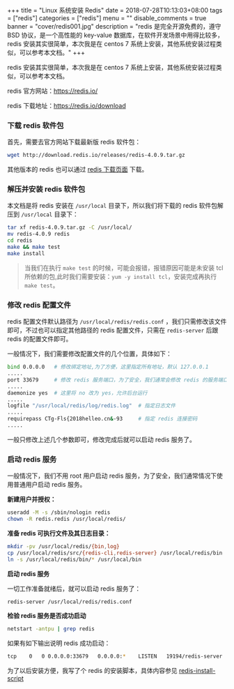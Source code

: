 +++
title = "Linux 系统安装 Redis"
date = 2018-07-28T10:13:03+08:00
tags = ["redis"]
categories = ["redis"]
menu = ""
disable_comments = true
banner = "cover/redis001.jpg"
description = "redis 是完全开源免费的，遵守 BSD 协议，是一个高性能的 key-value 数据库，在软件开发场景中用得比较多， redis 安装其实很简单，本次我是在 centos 7 系统上安装，其他系统安装过程类似，可以参考本文档。"
+++

redis 安装其实很简单，本次我是在 centos 7 系统上安装，其他系统安装过程类似，可以参考本文档。

redis 官方网站：<https://redis.io/>

redis 下载地址：<https://redis.io/download>

### 下载 redis 软件包
首先，需要去官方网站下载最新版 redis 软件包：

```bash
wget http://download.redis.io/releases/redis-4.0.9.tar.gz
```
其他版本的 redis 也可以通过 [redis 下载页面](https://redis.io/download) 下载。

### 解压并安装 redis 软件包
本文档是将 redis 安装在 `/usr/local` 目录下，所以我们将下载的 redis 软件包解压到 `/usr/local` 目录下：

```bash
tar xf redis-4.0.9.tar.gz -C /usr/local/
mv redis-4.0.9 redis
cd redis
make && make test
make install
```
> 当我们在执行 `make test` 的时候，可能会报错，报错原因可能是未安装 tcl 所依赖的包,此时我们需要安装：`yum -y install tcl`，安装完成再执行 `make test`。

### 修改 redis 配置文件
redis 配置文件默认路径为 `/usr/local/redis/redis.conf` ，我们只需修改该文件即可，不过也可以指定其他路径的 redis 配置文件，只需在 `redis-server` 后跟 redis 的配置文件即可。

一般情况下，我们需要修改配置文件的几个位置，具体如下：

```bash
bind 0.0.0.0   # 修改绑定地址,为了方便，这里指定所有地址，默认 127.0.0.1
.....
port 33679     # 修改 redis 服务端口，为了安全，我们通常会修改 redis 的服务端口，默认 6379
.....
daemonize yes  # 这里将 no 改为 yes，允许后台运行
.....
logfile "/usr/local/redis/log/redis.log"  # 指定日志文件
.....
requirepass CTg-Fls{2018helleo.cn&-93     # 指定 redis 连接密码
.....
```
一般只修改上述几个参数即可，修改完成后就可以启动 redis 服务了。

### 启动 redis 服务
一般情况下，我们不用 root 用户启动 redis 服务，为了安全，我们通常情况下使用普通用户启动 redis 服务。

**新建用户并授权：**

```bash
useradd -M -s /sbin/nologin redis
chown -R redis.redis /usr/local/redis/
```
**准备 redis 可执行文件及其日志目录：**

```bash
mkdir -pv /usr/local/redis/{bin,log}
cp /usr/local/redis/src/{redis-cli,redis-server} /usr/local/redis/bin
ln -s /usr/local/redis/bin/* /usr/local/bin
```
**启动 redis 服务**

一切工作准备就绪后，就可以启动 redis 服务了：

```bash
redis-server /usr/local/redis/redis.conf
```
**检验 redis 服务是否成功启动**

```bash
netstart -antpu | grep redis
```
如果有如下输出说明 redis 成功启动：

```bash
tcp    0   0 0.0.0.0:33679   0.0.0.0:*    LISTEN   19194/redis-server
```
为了以后安装方便，我写了个 redis 的安装脚本，具体内容参见 [redis-install-script](https://github.com/yeaheo/hello.linux/blob/master/Shell/redis_install_new.sh)

